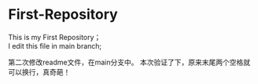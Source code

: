 # First-Repository
This is my First Repository；  
I edit this file in main branch;


第二次修改readme文件，在main分支中。
本次验证了下，原来末尾两个空格就可以换行，真奇葩！
